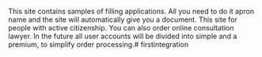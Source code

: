 This site contains samples of filling applications. 
All you need to do it apron name and the site will automatically give you a document. This site for people with active citizenship.
You can also order online consultation lawyer.
In the future all user accounts will be divided into simple and a premium, to simplify order processing.# firstintegration
